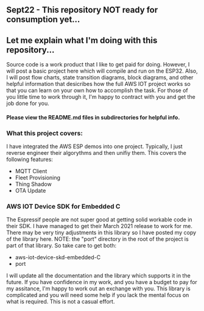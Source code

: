 ## Sept22 - This repository NOT ready for consumption yet...

## Let me explain what I'm doing with this repository...

Source code is a work product that I like to get paid for doing.  However, I will post a basic project here which will compile and run on the ESP32.  Also, I will post flow charts, state transition diagrams, block diagrams, and other helpful information that desicribes how the full AWS IOT project works so that you can learn on your own how to accomplish the task.  For those of you little time to work through it, I'm happy to contract with you and get the job done for you.

#### Please view the README.md files in subdirectories for helpful info.

### What this project covers:
I have integrated the AWS ESP demos into one project.  Typically, I just reverse engineer their algorythms and then unifiy them.  This covers the following features:
* MQTT Client
* Fleet Provisioning
* Thing Shadow
* OTA Update

### AWS IOT Device SDK for Embedded C
The Espressif people are not super good at getting solid workable code in their SDK.   I have managed to get their March 2021 release to work for me.  There may be very tiny adjustments in this library so I have posted my copy of the library here.  NOTE: the "port" directory in the root of the project is part of that library.  So take care to get both:
* aws-iot-device-skd-embedded-C
* port

I will update all the documentation and the library which supports it in the future.  If you have confidence in my work, and you have a budget to pay for my assitance, I'm happy to work out an exchange with you.  This library is complicated and you will need some help if you lack the mental focus on what is required.  This is not a casual effort.

